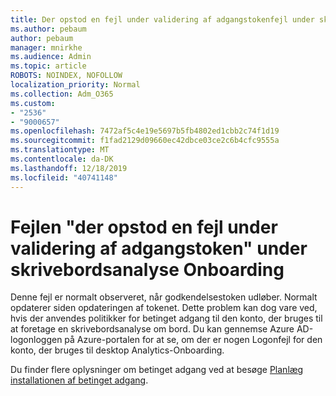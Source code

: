 ```yaml
---
title: Der opstod en fejl under validering af adgangstokenfejl under skrivebordsanalyse på boarding
ms.author: pebaum
author: pebaum
manager: mnirkhe
ms.audience: Admin
ms.topic: article
ROBOTS: NOINDEX, NOFOLLOW
localization_priority: Normal
ms.collection: Adm_O365
ms.custom:
- "2536"
- "9000657"
ms.openlocfilehash: 7472af5c4e19e5697b5fb4802ed1cbb2c74f1d19
ms.sourcegitcommit: f1fad2129d09660ec42dbce03ce2c6b4cfc9555a
ms.translationtype: MT
ms.contentlocale: da-DK
ms.lasthandoff: 12/18/2019
ms.locfileid: "40741148"
---
```

# <a name="there-was-an-error-validating-access-token-error-during-desktop-analytics-onboarding"></a>Fejlen "der opstod en fejl under validering af adgangstoken" under skrivebordsanalyse Onboarding

Denne fejl er normalt observeret, når godkendelsestoken udløber. Normalt opdaterer siden opdateringen af tokenet. Dette problem kan dog vare ved, hvis der anvendes politikker for betinget adgang til den konto, der bruges til at foretage en skrivebordsanalyse om bord. Du kan gennemse Azure AD-logonloggen på Azure-portalen for at se, om der er nogen Logonfejl for den konto, der bruges til desktop Analytics-Onboarding.

Du finder flere oplysninger om betinget adgang ved at besøge [Planlæg installationen af betinget adgang](https://docs.microsoft.com/azure/active-directory/conditional-access/plan-conditional-access).